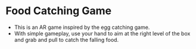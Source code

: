 # Food Catching Game

- This is an AR game inspired by the egg catching game.
- With simple gameplay, use your hand to aim at the right level of the box and grab and pull to catch the falling food.
